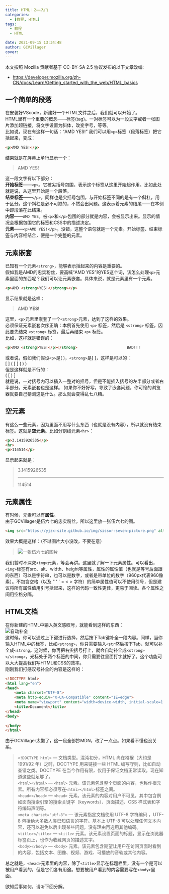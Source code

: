 ```yaml
---
title: HTML：2——入门
categories:
  - [教程, HTML]
tags:
  - 教程
  - HTML

date: 2021-09-15 13:34:48
author: GCVillager
cover:
---
```


本文按照 Mozilla 贡献者基于 CC-BY-SA 2.5 协议发布的以下文章改编:

- <https://developer.mozilla.org/zh-CN/docs/Learn/Getting_started_with_the_web/HTML_basics>

## 一个简单的段落

在安装好VScode，新建好一个HTML文件之后，我们就可以开始了。  
HTML里有一个重要的概念——标签(tag)。一对标签可以为一段文字或者一张图片添加超链接，将文字设置为斜体，改变字号，等等。  
比如说，现在有这样一句话：“AMD YES!”
我们可以用`<p>`标签（段落标签）把它括起来，变成：

```HTML
<p>AMD YES!</p>
```

结果就是在屏幕上单行显示一个：  
>AMD YES!  

这一段文字有以下部分：  
**开始标签**——`<p>`。它被尖括号包围，表示这个标签从这里开始起作用。比如此处就是说，从这里开始是一个段落。  
**结束标签**——`</p>`。同样也是尖括号包围，与开始标签不同的是有一个斜杠，用于区分。这个斜杠是必不可缺的，不然会出问题。这表示着元素的结尾——在本例中即段落在此结束。  
**内容**——`AMD YES`。被`<p>`和`</p>`包围的部分就是内容，会被显示出来。显示的情况会根据包围它的标签和CSS中的描述决定。  
**元素**——`<p>AMD YES!</p>`。没错，这整个语句就是一个元素。开始标签、结束标签与内容相结合，便是一个完整的元素。  

## 元素嵌套

已知有一个元素`<strong>`，能够表示括起来的内容是重要的。  
假如我是AMD的忠实粉丝，要高喊“AMD YES”的YES这个词，该怎么处理`<p>`元素里面的东西呢？我们可以让元素嵌套。具体来说，就是元素里有一个元素。  

```HTML
<p>AMD <strong>YES!</strong></p>
```

显示结果就是这样：  
> AMD **YES!**

这里，`<p>`元素里嵌套了一个`<strong>`元素，达到了这样的效果。  
必须保证元素嵌套次序正确：本例首先使用 `<p>` 标签，然后是 `<strong>` 标签，因此要先结束 `<strong>` 标签，最后再结束 `<p>` 标签。  
比如，这样就是错误的：  

```HTML
<p>AMD <strong>YES!</p></strong>                      BAD!!!
```

或者说，假如我们假设`<p>`是( )，`<strong>`是[ ]，这样是可以的：  
\[ \] \( \[ \] \( \) \)  
但是这样就是不行的：  
\( \[ \) \]  
就是说，一对括号内可以插入一整对的括号，但是不能插入括号的左半部分或者右半部分。元素嵌套也是这样。
如果你不好好写，导致了嵌套问题，你可怜的浏览器就要自己猜测这是什么。那么就会变得乱七八糟。

## 空元素

有这么一些元素，因为里面不用写什么东西（也就是没有内容），所以就没有结束标签。这就是**空元素**。比如分割线元素`<hr>`：  

```HTML
<p>3.1415926535</p>
<hr>
<p>114514</p>
```

显示起来就是：
>3.1415926535  
>
>---
>
>114514

## 元素属性

有时候，元素可以有**属性**。  
由于GCVillager是伍六七的忠实粉丝，所以这里放一张伍六七的图。  

```HTML
<img src="https://yjzx-site.github.io/img/sissor-seven-picture.png" alt=一张伍六七的图片 width="960px" height=540px>
```

效果大概是这样：（不过图片大小没改，不要在意）  

>![一张伍六七的图片](https://cdn.jsdelivr.net/gh/yjzx-site/yjzx-site.github.io/img/club-file/scissor-seven-picture.jpg)

我们暂时不深究`<img>`元素，等会再讲。这里就了解一下元素属性。可以看出，`<img>`标签有src、alt、width、height等属性，属性的属性值（也就是等号后面跟的东西）可以是字符串，也可以是数字，或者是带单位的数字（960px代表960像素）。不包含空格（以及 " ' \` = < > 字符）的简单属性值可以不使用引号，但是建议将所有属性值用引号括起来，这样的代码一致性更佳，更易于阅读。各个属性之间用空格分隔。  

## HTML文档

在你新建的HTML中输入英文感叹号，就能看到这样的东西：  
![自动补全](./automatic-completion.png)  
这时候，你可以通过上下键进行选择，然后按下Tab键补全一段内容。同样，当你输入HTML中的标签，比如`<strong>`，你只需要输入`<str`然后按下Tab，就可以补全成`<strong`。这时候，你再把右尖括号打上，就会自动补全成`<strong></strong>`，光标处于两个标签的中间，你只需要往里面打字就好了。这个功能可以大大提高我们写HTML和CSS的效率。  
刚刚我们打感叹号补全的内容是这样的：

```HTML
<!DOCTYPE html>
<html lang="en">
<head>
    <meta charset="UTF-8">
    <meta http-equiv="X-UA-Compatible" content="IE=edge">
    <meta name="viewport" content="width=device-width, initial-scale=1.0">
    <title>Document</title>
</head>
<body>
    
</body>
</html>
```

由于GCVillager太懒了，这一段全部抄MDN，改了一点点。如果看不懂也没关系。  
>`<!DOCTYPE html>` — 文档类型。混沌初分，HTML 尚在襁褓（大约是 1991/92 年）之时，DOCTYPE 用来链接一些 HTML 编写守则，比如自动查错之类。DOCTYPE 在当今作用有限，仅用于保证文档正常读取。现在知道这些就足够了。  
`<html></html>` — `<html>` 元素。该元素包含整个页面的内容，也称作根元素。所有内容都必须写在`<html></html>`标签之间。  
`<head></head>` — `<head>` 元素。该元素的内容对用户不可见，其中包含例如面向搜索引擎的搜索关键字（keywords）、页面描述、CSS 样式表和字符编码声明等。  
`<meta charset="utf-8">` — 该元素指定文档使用 UTF-8 字符编码 ，UTF-8 包括绝大多数人类已知语言的字符。基本上 UTF-8 可以处理任何文本内容，还可以避免以后出现某些问题，没有理由再选用其他编码。  
`<title></title>` — `<title>` 元素。该元素设置页面的标题，显示在浏览器标签页上，也作为收藏网页的描述文字。  
`<body></body>` — `<body>` 元素。该元素包含期望让用户在访问页面时看到的内容，包括文本、图像、视频、游戏、可播放的音轨或其他内容。  

总之就是，`<head>`元素里的内容，除了`<title>`显示在标题栏里，没有一个是可以被用户看到的，但是它们各有用途。想要被用户看到的内容需要写在`<body>`里面。  

欲知后事如何，请听下回分解。
